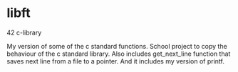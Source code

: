 # libft
42 c-library

My version of some of the c standard functions.
School project to copy the behaviour of the c standard library.
Also includes get_next_line function that saves next line from a file to a pointer.
And it includes my version of printf.
